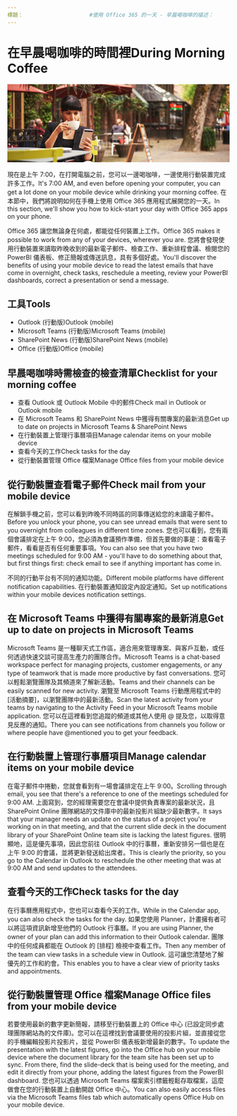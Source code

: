 ```yaml
---
標題：                     #使用 Office 365 的一天 - 早晨喝咖啡的描述：               # 使用 Office 365 作者，因應當天狀況的快速步驟：{github-id}        # karuanag ms.author: {ms-alias}      # karuanag ms.date: {@date}           # 02/01/2019 ms.topic: getting-started  # how-to
---
```


# <a name="during-morning-coffee"></a><span data-ttu-id="6a937-102">在早晨喝咖啡的時間裡</span><span class="sxs-lookup"><span data-stu-id="6a937-102">During Morning Coffee</span></span>

![早晨咖啡圖片](media/ditl_coffee.png)

<span data-ttu-id="6a937-104">現在是上午 7:00，在打開電腦之前，您可以一邊喝咖啡，一邊使用行動裝置完成許多工作。</span><span class="sxs-lookup"><span data-stu-id="6a937-104">It's 7:00 AM, and even before opening your computer, you can get a lot done on your mobile device while drinking your morning coffee.</span></span> <span data-ttu-id="6a937-105">在本節中，我們將說明如何在手機上使用 Office 365 應用程式展開您的一天。</span><span class="sxs-lookup"><span data-stu-id="6a937-105">In this section, we'll show you how to kick-start your day with Office 365 apps on your phone.</span></span>

<span data-ttu-id="6a937-106">Office 365 讓您無論身在何處，都能從任何裝置上工作。</span><span class="sxs-lookup"><span data-stu-id="6a937-106">Office 365 makes it possible to work from any of your devices, wherever you are.</span></span> <span data-ttu-id="6a937-107">您將會發現使用行動裝置來讀取昨晚收到的最新電子郵件、檢查工作、重新排程會議、檢閱您的 PowerBI 儀表板、修正簡報或傳送訊息，具有多個好處。</span><span class="sxs-lookup"><span data-stu-id="6a937-107">You'll discover the benefits of using your mobile device to read the latest emails that have come in overnight, check tasks, reschedule a meeting, review your PowerBI dashboards, correct a presentation or send a message.</span></span> 

## <a name="tools"></a><span data-ttu-id="6a937-108">工具</span><span class="sxs-lookup"><span data-stu-id="6a937-108">Tools</span></span>
- <span data-ttu-id="6a937-109">Outlook (行動版)</span><span class="sxs-lookup"><span data-stu-id="6a937-109">Outlook (mobile)</span></span>
- <span data-ttu-id="6a937-110">Microsoft Teams (行動版)</span><span class="sxs-lookup"><span data-stu-id="6a937-110">Microsoft Teams (mobile)</span></span>
- <span data-ttu-id="6a937-111">SharePoint News (行動版)</span><span class="sxs-lookup"><span data-stu-id="6a937-111">SharePoint News (mobile)</span></span>
- <span data-ttu-id="6a937-112">Office (行動版)</span><span class="sxs-lookup"><span data-stu-id="6a937-112">Office (mobile)</span></span>

## <a name="checklist-for-your-morning-coffee"></a><span data-ttu-id="6a937-113">早晨喝咖啡時需檢查的檢查清單</span><span class="sxs-lookup"><span data-stu-id="6a937-113">Checklist for your morning coffee</span></span>
- <span data-ttu-id="6a937-114">查看 Outlook 或 Outlook Mobile 中的郵件</span><span class="sxs-lookup"><span data-stu-id="6a937-114">Check mail in Outlook or Outlook mobile</span></span>
- <span data-ttu-id="6a937-115">在 Microsoft Teams 和 SharePoint News 中獲得有關專案的最新消息</span><span class="sxs-lookup"><span data-stu-id="6a937-115">Get up to date on projects in Microsoft Teams & SharePoint News</span></span>
- <span data-ttu-id="6a937-116">在行動裝置上管理行事曆項目</span><span class="sxs-lookup"><span data-stu-id="6a937-116">Manage calendar items on your mobile device</span></span>
- <span data-ttu-id="6a937-117">查看今天的工作</span><span class="sxs-lookup"><span data-stu-id="6a937-117">Check tasks for the day</span></span>
- <span data-ttu-id="6a937-118">從行動裝置管理 Office 檔案</span><span class="sxs-lookup"><span data-stu-id="6a937-118">Manage Office files from your mobile device</span></span> 

## <a name="check-mail-from-your-mobile-device"></a><span data-ttu-id="6a937-119">從行動裝置查看電子郵件</span><span class="sxs-lookup"><span data-stu-id="6a937-119">Check mail from your mobile device</span></span>
<span data-ttu-id="6a937-120">在解鎖手機之前，您可以看到昨晚不同時區的同事傳送給您的未讀電子郵件。</span><span class="sxs-lookup"><span data-stu-id="6a937-120">Before you unlock your phone, you can see unread emails that were sent to you overnight from colleagues in different time zones.</span></span> <span data-ttu-id="6a937-121">您也可以看到，您有兩個會議排定在上午 9:00，您必須為會議預作準備，但首先要做的事是：查看電子郵件，看看是否有任何重要事項。</span><span class="sxs-lookup"><span data-stu-id="6a937-121">You can also see that you have two meetings scheduled for 9:00 AM - you'll have to do something about that, but first things first: check email to see if anything important has come in.</span></span>

<span data-ttu-id="6a937-122">不同的行動平台有不同的通知功能。</span><span class="sxs-lookup"><span data-stu-id="6a937-122">Different mobile platforms have different notification capabilities.</span></span> <span data-ttu-id="6a937-123">在行動裝置通知設定內設定通知。</span><span class="sxs-lookup"><span data-stu-id="6a937-123">Set up notifications within your mobile devices notification settings.</span></span> 

## <a name="get-up-to-date-on-projects-in-microsoft-teams"></a><span data-ttu-id="6a937-124">在 Microsoft Teams 中獲得有關專案的最新消息</span><span class="sxs-lookup"><span data-stu-id="6a937-124">Get up to date on projects in Microsoft Teams</span></span>
<span data-ttu-id="6a937-125">Microsoft Teams 是一種聊天式工作區，適合用來管理專案、與客戶互動，或任何透過快速交談可提高生產力的團隊合作。</span><span class="sxs-lookup"><span data-stu-id="6a937-125">Microsoft Teams is a chat-based workspace perfect for managing projects, customer engagements, or any type of teamwork that is made more productive by fast conversations.</span></span> <span data-ttu-id="6a937-126">您可以輕鬆瀏覽團隊及其頻道來了解新活動。</span><span class="sxs-lookup"><span data-stu-id="6a937-126">Teams and their channels can be easily scanned for new activity.</span></span> <span data-ttu-id="6a937-127">瀏覽至 Microsoft Teams 行動應用程式中的 [活動摘要]，以瀏覽團隊中的最新活動。</span><span class="sxs-lookup"><span data-stu-id="6a937-127">Scan the latest activity from your teams by navigating to the Activity Feed in your Microsoft Teams mobile application.</span></span> <span data-ttu-id="6a937-128">您可以在這裡看到您追蹤的頻道或其他人使用 @ 提及您，以取得意見反應的通知。</span><span class="sxs-lookup"><span data-stu-id="6a937-128">There you can see notifications from channels you follow or where people have @mentioned you to get your feedback.</span></span>  

## <a name="manage-calendar-items-on-your-mobile-device"></a><span data-ttu-id="6a937-129">在行動裝置上管理行事曆項目</span><span class="sxs-lookup"><span data-stu-id="6a937-129">Manage calendar items on your mobile device</span></span>
<span data-ttu-id="6a937-130">在電子郵件中捲動，您就會看到有一場會議排定在上午 9:00。</span><span class="sxs-lookup"><span data-stu-id="6a937-130">Scrolling through email, you see that there's a reference to one of the meetings scheduled for 9:00 AM.</span></span> <span data-ttu-id="6a937-131">上面寫到，您的經理需要您在會議中提供負責專案的最新狀況，且 SharePoint Online 團隊網站的文件庫中的最新投影片組缺少最新數字。</span><span class="sxs-lookup"><span data-stu-id="6a937-131">It says that your manager needs an update on the status of a project you're working on in that meeting, and that the current slide deck in the document library of your SharePoint Online team site is lacking the latest figures.</span></span> <span data-ttu-id="6a937-132">很明顯地，這是優先事項，因此您前往 Outlook 中的行事曆，重新安排另一個也是在上午 9:00 的會議，並將更新發送給出席者。</span><span class="sxs-lookup"><span data-stu-id="6a937-132">This is clearly the priority, so you go to the Calendar in Outlook to reschedule the other meeting that was at 9:00 AM and send updates to the attendees.</span></span>

## <a name="check-tasks-for-the-day"></a><span data-ttu-id="6a937-133">查看今天的工作</span><span class="sxs-lookup"><span data-stu-id="6a937-133">Check tasks for the day</span></span>
<span data-ttu-id="6a937-134">在行事曆應用程式中，您也可以查看今天的工作。</span><span class="sxs-lookup"><span data-stu-id="6a937-134">While in the Calendar app, you can also check the tasks for the day.</span></span> <span data-ttu-id="6a937-135">如果您使用 Planner，計畫擁有者可以將這項資訊新增至他們的 Outlook 行事曆。</span><span class="sxs-lookup"><span data-stu-id="6a937-135">If you are using Planner, the owner of your plan can add this information to their Outlook calendar.</span></span> <span data-ttu-id="6a937-136">團隊中的任何成員都能在 Outlook 的 [排程] 檢視中查看工作。</span><span class="sxs-lookup"><span data-stu-id="6a937-136">Then any member of the team can view tasks in a schedule view in Outlook.</span></span> <span data-ttu-id="6a937-137">這可讓您清楚地了解優先的工作和約會。</span><span class="sxs-lookup"><span data-stu-id="6a937-137">This enables you to have a clear view of priority tasks and appointments.</span></span>  

## <a name="manage-office-files-from-your-mobile-device"></a><span data-ttu-id="6a937-138">從行動裝置管理 Office 檔案</span><span class="sxs-lookup"><span data-stu-id="6a937-138">Manage Office files from your mobile device</span></span>
<span data-ttu-id="6a937-139">若要使用最新的數字更新簡報，請移至行動裝置上的 Office 中心 (已設定同步處理團隊網站為的文件庫)。您可以在這裡找到會議要使用的投影片組，並直接從您的手機編輯投影片投影片，並從 PowerBI 儀表板新增最新的數字。</span><span class="sxs-lookup"><span data-stu-id="6a937-139">To update the presentation with the latest figures, go into the Office hub on your mobile device where the document library for the team site has been set up to sync. From there, find the slide-deck that is being used for the meeting, and edit it directly from your phone, adding the latest figures from the PowerBI dashboard.</span></span> <span data-ttu-id="6a937-140">您也可以透過 Microsoft Teams 檔案索引標籤輕鬆存取檔案，這麼做會在您的行動裝置上自動開啟 Office 中心。</span><span class="sxs-lookup"><span data-stu-id="6a937-140">You can also easily access files via the Microsoft Teams files tab which automatically opens Office Hub on your mobile device.</span></span> 